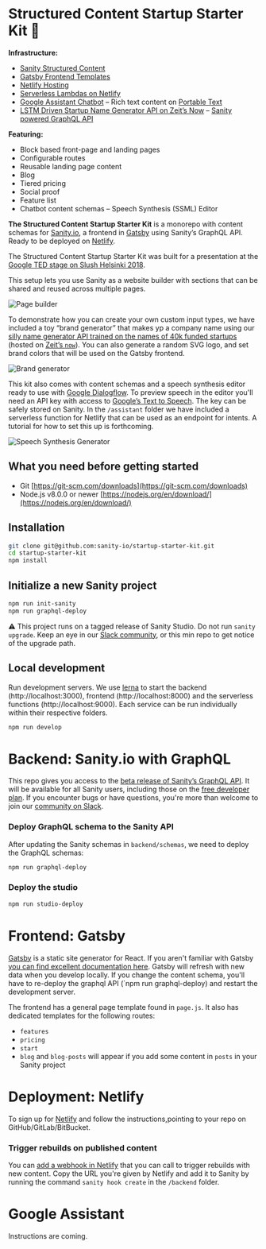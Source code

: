 # Structured Content Startup Starter Kit 🚀

**Infrastructure:**

- [Sanity Structured Content](https://www.sanity.io)
- [Gatsby Frontend Templates](https://gatsbyjs.org)
- [Netlify Hosting](https://netlify.com)
- [Serverless Lambdas on Netlify](https://www.netlify.com/docs/functions/)
- [Google Assistant Chatbot](https://dialogflow.com)
– Rich text content on [Portable Text](https://www.portabletext.org)
- [LSTM Driven Startup Name Generator API on Zeit’s Now](https://zeit.co/now)
– [Sanity powered GraphQL API](https://www.sanity.io/help/graphql-beta)

**Featuring:**

- Block based front-page and landing pages
- Configurable routes
- Reusable landing page content
- Blog 
- Tiered pricing
- Social proof
- Feature list
- Chatbot content schemas
– Speech Synthesis (SSML) Editor


**The Structured Content Startup Starter Kit** is a monorepo with content schemas for [Sanity.io](https://sanity.io), a frontend in [Gatsby](https://gatsbyjs.com) using Sanity’s GraphQL API. Ready to be deployed on [Netlify](https://netlify.com).

The Structured Content Startup Starter Kit was built for a presentation at the [Google TED stage on Slush Helsinki 2018](https://events.withgoogle.com/google-at-slush-2018/speakers/#content).

This setup lets you use Sanity as a website builder with sections that can be shared and reused across multiple pages.

![Page builder](https://cdn.sanity.io/images/3do82whm/production/5cf34a82f25357642866cd0a1dfaaee05f0a9e47-2040x1846.png)

To demonstrate how you can create your own custom input types, we have included a toy “brand generator” that makes yp a company name using our [silly name generator API trained on the names of 40k funded startups](https://startup-name.now.sh/api/v1/names/random) (hosted on [Zeit’s `now`](https://zeit.co/now)). You can also generate a random SVG logo, and set brand colors that will be used on the Gatsby frontend.

![Brand generator](https://cdn.sanity.io/images/3do82whm/production/81ac4bc3d08ac6ea0bfe5aad24837fcc650fbf04-2038x1844.png)

This kit also comes with content schemas and a speech synthesis editor ready to use with [Google Dialogflow](https://dialogflow.com). To preview speech in the editor you'll need an API key with access to [Google’s Text to Speech](https://cloud.google.com/text-to-speech/). The key can be safely stored on Sanity. In the `/assistant` folder we have included a serverless function for Netlify that can be used as an endpoint for intents. A tutorial for how to set this up is forthcoming.

![Speech Synthesis Generator](https://cdn.sanity.io/images/3do82whm/production/b22242bf959838bb3fe28ed721a1a560e407b9a7-2040x1846.png)

## What you need before getting started

- Git [https://git-scm.com/downloads](https://git-scm.com/downloads)
- Node.js v8.0.0 or newer [https://nodejs.org/en/download/](https://nodejs.org/en/download/)

## Installation

```sh
git clone git@github.com:sanity-io/startup-starter-kit.git
cd startup-starter-kit
npm install
```

## Initialize a new Sanity project

```sh
npm run init-sanity
npm run graphql-deploy
```

:warning: This project runs on a tagged release of Sanity Studio. Do not run `sanity upgrade`. Keep an eye in our [Slack community](https://slack.sanity.io), or this min repo to get notice of the upgrade path. 

## Local development

Run development servers. We use [lerna](https://github.com/lerna/lerna) to start the backend (http://localhost:3000), frontend (http://localhost:8000) and the serverless functions (http://localhost:9000). Each service can be run individually within their respective folders.

```sh
npm run develop
```

# Backend: Sanity.io with GraphQL

This repo gives you access to the [beta release of Sanity’s GraphQL API](https://www.sanity.io/help/graphql-beta). It will be available for all Sanity users, including those on the [free developer plan](https://www.sanity.io/pricing/dev-2018-08-21). If you encounter bugs or have questions, you're more than welcome to join our [community on Slack](https://slack.sanity.io).

### Deploy GraphQL schema to the Sanity API

After updating the Sanity schemas in `backend/schemas`, we need to deploy the GraphQL schemas:

```sh
npm run graphql-deploy
```

### Deploy the studio

```sh
npm run studio-deploy
```

# Frontend: Gatsby

[Gatsby](https://gatsbyjs.org) is a static site generator for React. If you aren't familiar with Gatsby [you can find excellent documentation here](https://www.gatsbyjs.org/docs/). Gatsby will refresh with new data when you develop locally. If you change the content schema, you'll have to re-deploy the graphql API (`npm run graphql-deploy) and restart the development server.

The frontend has a general page template found in `page.js`. It also has dedicated templates for the following routes:

- `features`
- `pricing`
- `start`
- `blog` and `blog-posts` will appear if you add some content in `posts` in your Sanity project

# Deployment: Netlify
To sign up for [Netlify](https://netlify.com) and follow the instructions,pointing to your repo on GitHub/GitLab/BitBucket.

### Trigger rebuilds on published content

You can [add a webhook in Netlify](https://www.netlify.com/docs/webhooks/) that you can call to trigger rebuilds with new content. Copy the URL you're given by Netlify and add it to Sanity by running the command `sanity hook create` in the `/backend` folder.

# Google Assistant

Instructions are coming.
